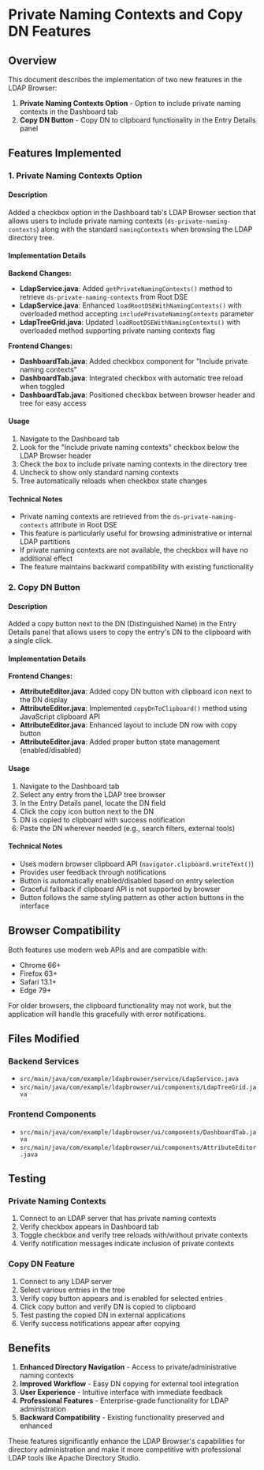 # Private Naming Contexts and Copy DN Features

## Overview
This document describes the implementation of two new features in the LDAP Browser:
1. **Private Naming Contexts Option** - Option to include private naming contexts in the Dashboard tab
2. **Copy DN Button** - Copy DN to clipboard functionality in the Entry Details panel

## Features Implemented

### 1. Private Naming Contexts Option

#### Description
Added a checkbox option in the Dashboard tab's LDAP Browser section that allows users to include private naming contexts (`ds-private-naming-contexts`) along with the standard `namingContexts` when browsing the LDAP directory tree.

#### Implementation Details

**Backend Changes:**
- **LdapService.java**: Added `getPrivateNamingContexts()` method to retrieve `ds-private-naming-contexts` from Root DSE
- **LdapService.java**: Enhanced `loadRootDSEWithNamingContexts()` with overloaded method accepting `includePrivateNamingContexts` parameter
- **LdapTreeGrid.java**: Updated `loadRootDSEWithNamingContexts()` with overloaded method supporting private naming contexts flag

**Frontend Changes:**
- **DashboardTab.java**: Added checkbox component for "Include private naming contexts"
- **DashboardTab.java**: Integrated checkbox with automatic tree reload when toggled
- **DashboardTab.java**: Positioned checkbox between browser header and tree for easy access

#### Usage
1. Navigate to the Dashboard tab
2. Look for the "Include private naming contexts" checkbox below the LDAP Browser header
3. Check the box to include private naming contexts in the directory tree
4. Uncheck to show only standard naming contexts
5. Tree automatically reloads when checkbox state changes

#### Technical Notes
- Private naming contexts are retrieved from the `ds-private-naming-contexts` attribute in Root DSE
- This feature is particularly useful for browsing administrative or internal LDAP partitions
- If private naming contexts are not available, the checkbox will have no additional effect
- The feature maintains backward compatibility with existing functionality

### 2. Copy DN Button

#### Description
Added a copy button next to the DN (Distinguished Name) in the Entry Details panel that allows users to copy the entry's DN to the clipboard with a single click.

#### Implementation Details

**Frontend Changes:**
- **AttributeEditor.java**: Added copy DN button with clipboard icon next to the DN display
- **AttributeEditor.java**: Implemented `copyDnToClipboard()` method using JavaScript clipboard API
- **AttributeEditor.java**: Enhanced layout to include DN row with copy button
- **AttributeEditor.java**: Added proper button state management (enabled/disabled)

#### Usage
1. Navigate to the Dashboard tab
2. Select any entry from the LDAP tree browser
3. In the Entry Details panel, locate the DN field
4. Click the copy icon button next to the DN
5. DN is copied to clipboard with success notification
6. Paste the DN wherever needed (e.g., search filters, external tools)

#### Technical Notes
- Uses modern browser clipboard API (`navigator.clipboard.writeText()`)
- Provides user feedback through notifications
- Button is automatically enabled/disabled based on entry selection
- Graceful fallback if clipboard API is not supported by browser
- Button follows the same styling pattern as other action buttons in the interface

## Browser Compatibility
Both features use modern web APIs and are compatible with:
- Chrome 66+
- Firefox 63+
- Safari 13.1+
- Edge 79+

For older browsers, the clipboard functionality may not work, but the application will handle this gracefully with error notifications.

## Files Modified

### Backend Services
- `src/main/java/com/example/ldapbrowser/service/LdapService.java`
- `src/main/java/com/example/ldapbrowser/ui/components/LdapTreeGrid.java`

### Frontend Components
- `src/main/java/com/example/ldapbrowser/ui/components/DashboardTab.java`
- `src/main/java/com/example/ldapbrowser/ui/components/AttributeEditor.java`

## Testing

### Private Naming Contexts
1. Connect to an LDAP server that has private naming contexts
2. Verify checkbox appears in Dashboard tab
3. Toggle checkbox and verify tree reloads with/without private contexts
4. Verify notification messages indicate inclusion of private contexts

### Copy DN Feature
1. Connect to any LDAP server
2. Select various entries in the tree
3. Verify copy button appears and is enabled for selected entries
4. Click copy button and verify DN is copied to clipboard
5. Test pasting the copied DN in external applications
6. Verify success notifications appear after copying

## Benefits
1. **Enhanced Directory Navigation** - Access to private/administrative naming contexts
2. **Improved Workflow** - Easy DN copying for external tool integration
3. **User Experience** - Intuitive interface with immediate feedback
4. **Professional Features** - Enterprise-grade functionality for LDAP administration
5. **Backward Compatibility** - Existing functionality preserved and enhanced

These features significantly enhance the LDAP Browser's capabilities for directory administration and make it more competitive with professional LDAP tools like Apache Directory Studio.
